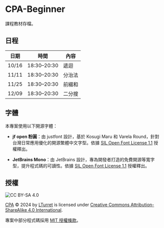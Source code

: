 # CPA-Beginner

課程教材存檔。

## 日程

| 日期   | 時間        | 內容   |
|--------|-------------|--------|
| 10/16  | 18:30–20:30 | 遞迴   |
| 11/11  | 18:30–20:30 | 分治法 |
| 11/25  | 18:30–20:30 | 前綴和 |
| 12/09  | 18:30–20:30 | 二分搜 |

## 字體

本專案使用以下開源字體：

- **jf open 粉圓**：由 justfont 設計，基於 Kosugi Maru 和 Varela Round，針對台灣日常應用優化的開源繁體中文字型。依據 [SIL Open Font License 1.1](https://github.com/justfont/open-huninn-font/blob/master/LICENSE) 授權釋出。

- **JetBrains Mono**：由 JetBrains 設計，專為開發者打造的免費開源等寬字型，提升程式碼的可讀性。依據 [SIL Open Font License 1.1](https://github.com/JetBrains/JetBrainsMono/blob/master/OFL.txt) 授權釋出。

## 授權

![CC BY-SA 4.0](https://licensebuttons.net/l/by-sa/4.0/88x31.png)

[CPA](https://github.com/LTurret/CPA) © 2024 by [LTurret](https://github.com/LTurret) is licensed under [Creative Commons Attribution-ShareAlike 4.0 International](https://creativecommons.org/licenses/by-sa/4.0/?ref=chooser-v1).

專案中部分程式碼採用 [MIT 授權條款](./LICENSE)。
